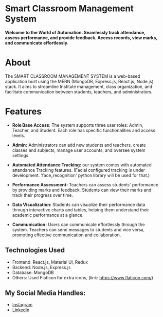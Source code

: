                   
# Smart Classroom Management System
**Welcome to the World of Automation. Seamlessly track attendance, assess performance, and provide feedback. Access records, view marks, and communicate effortlessly.**
# About
The SMART CLASSROOM MANAGEMENT SYSTEM is a web-based application built using the MERN (MongoDB, Express.js, React.js, Node.js) stack. It aims to streamline Institute management, class organization, and facilitate communication between students, teachers, and administrators.

# Features

- **Role Base Access:** The system supports three user roles: Admin, Teacher, and Student. Each role has specific functionalities and access levels.

- **Admin:** Administrators can add new students and teachers, create classes and subjects, manage user accounts, and oversee system settings.

- **Automated Attendance Tracking:** our system comes with automated attendance Tracking features. (Facial configured tracking is under development. 'face_recognition' python library will be used for that.)

- **Performance Assessment:** Teachers can assess students' performance by providing marks and feedback. Students can view their marks and track their progress over time.

- **Data Visualization:** Students can visualize their performance data through interactive charts and tables, helping them understand their academic performance at a glance.

- **Communication:** Users can communicate effortlessly through the system. Teachers can send messages to students and vice versa, promoting effective communication and collaboration.

## Technologies Used

- Frontend: React.js, Material UI, Redux
- Backend: Node.js, Express.js
- Database: MongoDB
- Others: Used FlatIcon for extra icons, (link: https://www.flaticon.com/)


## My Social Media Handles:
- [Instagram](https://www.instagram.com/shashi41970/)
- [LinkedIn](https://www.linkedin.com/in/shashi-kumar-30076b333/)
